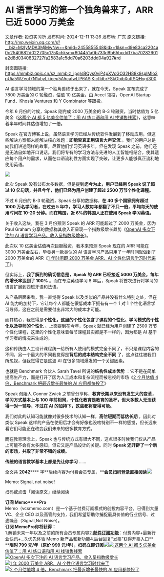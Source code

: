 # AI 语言学习的第一个独角兽来了，ARR 已近 5000 万美金

文章作者: 投资实习所
发布时间: 2024-12-11 13:26
发布地: 广东
原文链接: http://mp.weixin.qq.com/s?__biz=MzIyMDA3MjMwNw==&mid=2455855548&idx=1&sn=d9e83ca2204a0c2540682d022705c175&chksm=804451a0b733d8b65bcdd17ba70282601a2d8d0340832727fa2583a1c5dd70a6203ddd04a927#rd

封面图链接: https://mmbiz.qpic.cn/sz_mmbiz_jpg/sBQys0vjP4pXVcGO32H88k9spIMlo3pUia5WZeot7N1ubyLkiceu5A5caIwLIP6ASjKicfldbrFSkObibXuttSQHvg/300

AI 语言学习领域的第一个独角兽终于出来了，就在今天，Speak 宣布完成了 7800 万美金的 C 轮融资，估值 10 亿美金，由 Accel
领投，OpenAI Startup Fund、Khosla Ventures 和 Y Combinator 等跟投。

今年 6 月份的时候，Speak 刚完成 2000 万美金的 B-3 轮融资，当时估值为 5 亿美金《[这两个 AI 都 5 亿美金估值了：用 AI
练口语和用 AI
找销售线索](https://mp.weixin.qq.com/s?__biz=MzIyMDA3MjMwNw==&mid=2455854277&idx=1&sn=6c435db5ab34e1619757a6cf8aedb6c8&scene=21#wechat_redirect)》，这意味着半年时间其估值增加了一倍。

Speak 在官方博客上说，虽然语言学习已经从传统软件发展到了移动应用，但这些解决方案都未能解决核心难题：**即能否真正用语言大声交流**
。我们的用户总是向我们讲述同样的故事，尽管他们学习英语多年，但在发现 Speak
之前，他们还是无法自如地开口说话。我们将专有的学习方法与先进的人工智能相结合，使其适应每个用户的需求，从而在口语流利性方面实现了突破，让更多人能够真正流利地使用英语。

![](https://mmbiz.qpic.cn/sz_mmbiz_png/sBQys0vjP4pXVcGO32H88k9spIMlo3pUaZnibJ4XUxgx4eSZYv5w7dz3F79vgINvkXNty1PbkZszHoeYXDl790g/640?wx_fmt=png&from=appmsg)

此次 Speak 没有公布太多数据，但是提到**迄今为止，用户已经用 Speak 说了超过 10 亿句话，并且今年，他们已经为用户创建了超过 2500
万节个性化课程。**

不过 6 月份的 B-3 轮融资，Speak 分享的数据称，**在 40 多个国家拥有超过 1000 万名学习者，在过去 5
年中，学习人数每年都翻了不只一倍，平均每天的使用时间在 10-20 分钟。而在韩国，近 6%的韩国人正在使用 Speak 学习英语。**

关于收入这块，我在 3 月份预测 Speak 的 ARR 可能超过了 2000 万美金，因为 Paul Graham
分享的数据称其收入正呈现一个指数级增长趋势《[OpenAI 多次下注的 AI
语言学习产品，收入呈指数级增长](https://mp.weixin.qq.com/s?__biz=MzIyMDA3MjMwNw==&mid=2455853132&idx=1&sn=9e6b11a357ad439d06f1a56e9185d7c0&scene=21#wechat_redirect)》。

此次以 10 亿美金估值再次巨额融资，我本来预测 Speak 现在的 ARR 可能在 3000 万美金左右，毕竟另一款类似的 AI
语言学习产品只用了一年时间就做到了 2000 万美金的 ARR《[1 年时间即 2000 万美金 ARR，AI
个性化语言学习时代来了](https://mp.weixin.qq.com/s?__biz=MzIyMDA3MjMwNw==&mid=2455853959&idx=1&sn=917aac499a94ce1b786824c1c04c27be&scene=21#wechat_redirect)》。

但实际上，**我了解到的确切信息是，Speak 的 ARR 已经接近 5000 万美金，每年的增长率达到了 100%** 。而在专注英语学习 8
年后，Speak 将首次进行将学习的语言扩展到西班牙语和法语。

从产品层面来看，我一直觉得 Speak 以及类似的产品并没有什么特别之处，但在 AI 能力的加持下，它让每个人都能在很低成本下拥有有一个 1 对 1
个性化语言学习导师，这在之前是需要付出非常大的成本才可能。

而其核心，我觉得是**个性化，这里的个性化包含了课程的个性化、学习模式的个性化以及导师的个性化** 。上面提到在今年，Speak 就已经为用户创建了
2500 万节个性化课程，这里的个性化意味着每节课程其实都是不一样的，因为都是 AI 基于学习者的情况来生成的。

这和传统由人工设计课程统一给所有人使用的模式完全不同了，不只是课程内容的不同，另一个最大的不同我觉得是**背后的成本结构完全不同**
了，这点往往被我们所忽视，但我觉得它是这波 AI 在很多领域爆发的一个关键因素。

也就是 Benchmark 合伙人 Sarah Tavel 所说的**结构性成本优势**
：它不是在简单提高生产力，而是打开了因为人工成本和复杂流程而被忽视的市场《[2 个月估值 4 倍，Benchmark 把最近增长最快的 AI
应用都快投了](https://mp.weixin.qq.com/s?__biz=MzIyMDA3MjMwNw==&mid=2455855356&idx=1&sn=0cc59f08c892a0535ba9f72e93f230fd&scene=21#wechat_redirect)》

Speak 创始人 Connor Zwick 之前曾分享称，**教育长期以来没有发生大的变革，学习方式基本上与 100
年前相同，个性化教育是教育的圣杯，但大多数人无法获得一对一辅导，不过在 AI 的加持下，这些都将变得可能。**

我们对此的认知可能就像对很多技术的认知一样，**高估短期而低估长期** ，因此对类似 Speak
这样的产品在使用后才会有好像也没啥特别不一样的感觉，但长远来看它们可能正在改变我们未来的很多教育方式。

而在教育理念上，Speak 也与传统方式有很大不同，这点很多时候我们仅从产品上可能不会有太多感知，但它又是产品设计的关键。同时 **Speak
还开辟了一个新的市场，并取了非常不错的成绩。**

**传统的语言教学基本上都是先让你学习** ……

全文共 **2042******
字**后续内容为付费会员专属，****会员扫码登录直接阅读**![](https://mmbiz.qpic.cn/sz_mmbiz_png/sBQys0vjP4pXVcGO32H88k9spIMlo3pUFYAMI94ibT5Vmo8jia0g221wAnw1KibMeKbcZj7nlIcPB5SDCvOq70P4A/640?wx_fmt=png&from=appmsg)  

Memo: Signal, not noise!

扫码或点击「阅读原文」继续阅读

**订阅 Memo****Pro**  
Memo（vcsmemo.com）是一个基于付费订阅模式的创投内容平台，已得到大量 VC、企业 CEO
以及高管的支持，我们希望帮助你捕捉最具价值的行业信号、过滤噪音（Signal,Not Noise）。  
**订阅 Memo****Pro****你将获得：**  
1.解锁未来一年以及之前的所有会员专属内容2.[**邮件订阅功能**](https://mp.weixin.qq.com/s?__biz=MzIyMDA3MjMwNw==&mid=2455853781&idx=1&sn=b6f8e3ddc87e9531f3f8c3e9cd98bd9f&scene=21#wechat_redirect)：付费内容+最新行业快讯+...3.优先体验
Memo 新产品和新功能4.后台回复“发票”获得开票入口**  
****限时 799 元/年（原价 999
元/年），扫码立即订阅**![](https://mmbiz.qpic.cn/mmbiz_png/mrJibAziaMQhQGoNHniac6wGOyRe172dlS0HCYicyjiaCTtly2pULIz6YPNsXeRjoQFSuDYezsia4ibhbAc1X3GKtVRyw/640?wx_fmt=png&wxfrom=5&wx_lazy=1&wx_co=1)[![](https://mmbiz.qpic.cn/sz_mmbiz_jpg/sBQys0vjP4qqsGWyiaopa7TrnbAlOI6P7cn71SSeQ0RZkaRqY5QnH4oaG9v2suB6q77KhG5NGgwnGnGndujfNeg/640?wx_fmt=jpeg)
这两个 AI 都 5 亿美金估值了：用 AI 练口语和用 AI
找销售线索](https://mp.weixin.qq.com/s?__biz=MzIyMDA3MjMwNw==&mid=2455854277&idx=1&sn=6c435db5ab34e1619757a6cf8aedb6c8&scene=21#wechat_redirect)  
[![](https://mmbiz.qpic.cn/sz_mmbiz_jpg/sBQys0vjP4r8JbtYoIo0O90ibyTaEDKWgxQKGUJk7RA2DibW8sNtcmP21NTXVT3GFXhaiaAAwt2xxmcHbPzadCcAA/640?wx_fmt=jpeg)OpenAI
多次下注的 AI
语言学习产品，收入呈指数级增长](https://mp.weixin.qq.com/s?__biz=MzIyMDA3MjMwNw==&mid=2455853132&idx=1&sn=9e6b11a357ad439d06f1a56e9185d7c0&scene=21#wechat_redirect)  
[![](https://mmbiz.qpic.cn/sz_mmbiz_jpg/sBQys0vjP4onufCfroD39ric86Ikakic0TWiaUMtlXNFqOEfdzLxSueuDQH0E42W1T77NZuB8MTodKwicicVXvgFOeg/640?wx_fmt=jpeg)1
年 2000 万美金 ARR，AI
个性化语言学习时代来了](https://mp.weixin.qq.com/s?__biz=MzIyMDA3MjMwNw==&mid=2455853959&idx=1&sn=917aac499a94ce1b786824c1c04c27be&scene=21#wechat_redirect)  
[![](https://mmbiz.qpic.cn/sz_mmbiz_jpg/sBQys0vjP4oV9aribCRZrc70SibLvGPLic7iaJVq3XlDNkNJG4agD7qmJCheXfmXkjeVLibH2jibVNiczeMyHice6yPI0A/640?wx_fmt=jpeg)2
个月估值增 4 倍，Benchmark 把最近增长最快的 AI
应用都快投了](https://mp.weixin.qq.com/s?__biz=MzIyMDA3MjMwNw==&mid=2455855356&idx=1&sn=0cc59f08c892a0535ba9f72e93f230fd&scene=21#wechat_redirect)

  

